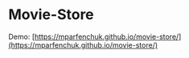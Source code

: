 # Movie-Store
Demo: [https://mparfenchuk.github.io/movie-store/](https://mparfenchuk.github.io/movie-store/)
